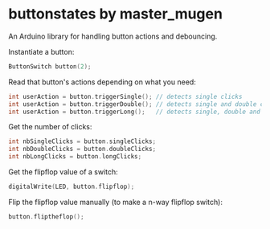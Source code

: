 # buttonstates by master_mugen
An Arduino library for handling button actions and debouncing.

Instantiate a button:
```cpp
ButtonSwitch button(2);
```

Read that button's actions depending on what you need:
```cpp
int userAction = button.triggerSingle(); // detects single clicks
int userAction = button.triggerDouble(); // detects single and double clicks
int userAction = button.triggerLong();   // detects single, double and long clicks
```

Get the number of clicks:
```cpp
int nbSingleClicks = button.singleClicks;
int nbDoubleClicks = button.doubleClicks;
int nbLongClicks = button.longClicks;
```

Get the flipflop value of a switch:
```cpp
digitalWrite(LED, button.flipflop);
```

Flip the flipflop value manually (to make a n-way flipflop switch):
```cpp
button.fliptheflop();
```
